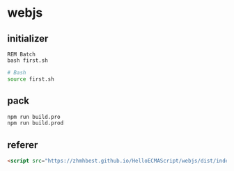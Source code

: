 # webjs

## initializer

```batch
REM Batch
bash first.sh
```

```bash
# Bash
source first.sh
```

## pack

```bash
npm run build.pro
npm run build.prod
```

## referer

```html
<script src="https://zhmhbest.github.io/HelloECMAScript/webjs/dist/index.min.js"></script>
```
